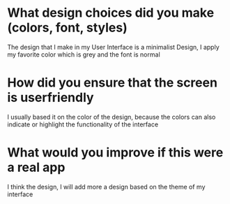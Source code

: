 # What design choices did you make (colors, font, styles)
The design that I make in my User Interface is a minimalist Design, I apply my favorite color which is grey and the font is normal

# How did you ensure that the screen is userfriendly
I usually based it on the color of the design, because the colors can also indicate or highlight the functionality of the interface

# What would you improve if this were a real app
I think the design, I will add more a design based on the theme of my interface
